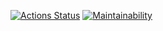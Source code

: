 [![Actions Status](https://github.com/igorKolomitseff/python-project-50/workflows/hexlet-check/badge.svg)](https://github.com/igorKolomitseff/python-project-50/actions)
[![Maintainability](https://api.codeclimate.com/v1/badges/4ab311c6447fdf43f42b/maintainability)](https://codeclimate.com/github/igorKolomitseff/python-project-50/maintainability)